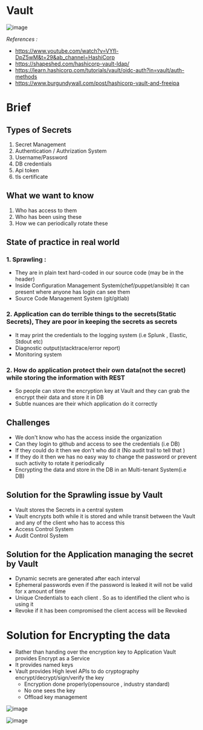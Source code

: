 # Vault
![image](https://user-images.githubusercontent.com/3488520/152898200-57a18b69-282d-4f07-8070-f425f6c67080.png)

_References :_  
- https://www.youtube.com/watch?v=VYfl-DpZ5wM&t=29&ab_channel=HashiCorp
- https://shapeshed.com/hashicorp-vault-ldap/
- https://learn.hashicorp.com/tutorials/vault/oidc-auth?in=vault/auth-methods
- https://www.burgundywall.com/post/hashicorp-vault-and-freeipa
# Brief
## Types of Secrets 
1. Secret Management 
2.  Authentication / Authrization System
3.   Username/Password 
4.   DB credentials 
5.   Api token
6.   tls certificate
## What we want to know 
1. Who has access to them 
2. Who has been using these 
3. How we can periodically rotate these 
## State of practice in real world  
### 1. Sprawling :  
- They are in plain text hard-coded in our source code (may be in the header)
- Inside Configuration Management System(chef/puppet/ansible) It can present where anyone has login can see them 
- Source Code Management System (git/gitlab)
### 2. Application can do terrible things to the secrets(Static Secrets), They are poor in keeping the secrets as secrets  
- It may print the credentials to the logging system (i.e Splunk , Elastic, Stdout etc)
- Diagnostic output(stacktrace/error report)
- Monitoring system 
### 2. How do application protect their own data(not the secret) while storing the information with REST 
 - So people can store the encryption key at Vault and they can grab the encrypt their data and store it in DB
 - Subtle nuances are their which application do it correctly  
## Challenges
- We don't know who has the access inside the organization 
- Can they login to github and access to see the credentials (i.e DB)
- If they could do it then we don't who did it (No audit trail to tell that )
- If they do it then we has no easy way to change the password or prevent such activity to rotate it periodically 
- Encrypting the data and store in the DB in an Multi-tenant System(i.e DB) 

## Solution for the Sprawling issue by Vault  
- Vault stores the Secrets in a central system 
- Vault encrypts both while it is stored and while transit between the Vault and any of the client who has to access this 
- Access Control System 
- Audit Control System

## Solution for the Application managing the secret by Vault  
- Dynamic secrets are generated after each interval 
- Ephemeral passwords even if the password is leaked it will not be valid for x amount of time
- Unique Credentials to each client . So as to identified the client who is using it 
- Revoke if it has been compromised the client access will be Revoked 

# Solution for Encrypting the data 
- Rather than handing over the encryption key to Application Vault provides Encrypt as a Service
- It provides named keys 
- Vault provides High level APIs to do cryptography encrypt/decrypt/sign/verify the key 
  - Encryption done properly(opensource , industry standard) 
  - No one sees the key 
  - Offload key management 

![image](https://user-images.githubusercontent.com/3488520/152898262-c2f42f01-e895-4886-9b89-8965ecf3c2d1.png)



![image](https://user-images.githubusercontent.com/3488520/152898376-2ad99cbd-0fc6-4f51-a68a-9daa825a5256.png)


